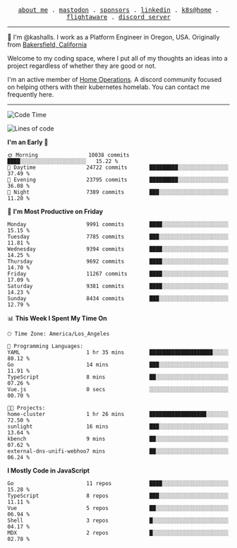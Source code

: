 <p align="center">
  <samp>
    <a href="https://jordanjones.org/">about me</a> .
    <a rel="me" href="https://mastodon.social/@kashall">mastodon</a> .
    <a href="https://github.com/sponsors/kashalls">sponsors</a> .
    <a href="https://linkedin.com/in/jordpjones">linkedin</a> .
    <a href="https://github.com/kashalls/home-cluster">k8s@home</a> .
    <a href="https://flightaware.com/adsb/stats/user/kashalls">flightaware</a> .
    <a href="https://discord.gg/V2WrCfqba9">discord server</a>
  </samp>
</p>

----------------------------------------------------------------

:wave: I'm @kashalls. I work as a Platform Engineer in Oregon, USA. Originally from [Bakersfield, California](https://maps.app.goo.gl/QQMtywTWghpXB6Tu6)

Welcome to my coding space, where I put all of my thoughts an ideas into a project regardless of whether they are good or not.

I'm an active member of [Home Operations](https://discord.gg/home-operations). A discord community focused on helping others with their kubernetes homelab. You can contact me frequently here.

----------------------------------------------------------------
<!--START_SECTION:waka-->
![Code Time](http://img.shields.io/badge/Code%20Time-2%2C447%20hrs%2010%20mins-blue)

![Lines of code](https://img.shields.io/badge/From%20Hello%20World%20I%27ve%20Written-11.6%20million%20lines%20of%20code-blue)

**I'm an Early 🐤** 

```text
🌞 Morning                10038 commits       ████░░░░░░░░░░░░░░░░░░░░░   15.22 % 
🌆 Daytime                24722 commits       █████████░░░░░░░░░░░░░░░░   37.49 % 
🌃 Evening                23795 commits       █████████░░░░░░░░░░░░░░░░   36.08 % 
🌙 Night                  7389 commits        ███░░░░░░░░░░░░░░░░░░░░░░   11.20 % 
```
📅 **I'm Most Productive on Friday** 

```text
Monday                   9991 commits        ████░░░░░░░░░░░░░░░░░░░░░   15.15 % 
Tuesday                  7785 commits        ███░░░░░░░░░░░░░░░░░░░░░░   11.81 % 
Wednesday                9394 commits        ████░░░░░░░░░░░░░░░░░░░░░   14.25 % 
Thursday                 9692 commits        ████░░░░░░░░░░░░░░░░░░░░░   14.70 % 
Friday                   11267 commits       ████░░░░░░░░░░░░░░░░░░░░░   17.09 % 
Saturday                 9381 commits        ████░░░░░░░░░░░░░░░░░░░░░   14.23 % 
Sunday                   8434 commits        ███░░░░░░░░░░░░░░░░░░░░░░   12.79 % 
```


📊 **This Week I Spent My Time On** 

```text
🕑︎ Time Zone: America/Los_Angeles

💬 Programming Languages: 
YAML                     1 hr 35 mins        ████████████████████░░░░░   80.12 % 
Go                       14 mins             ███░░░░░░░░░░░░░░░░░░░░░░   11.91 % 
TypeScript               8 mins              ██░░░░░░░░░░░░░░░░░░░░░░░   07.26 % 
Vue.js                   0 secs              ░░░░░░░░░░░░░░░░░░░░░░░░░   00.70 % 

🐱‍💻 Projects: 
home-cluster             1 hr 26 mins        ██████████████████░░░░░░░   72.50 % 
sunlight                 16 mins             ███░░░░░░░░░░░░░░░░░░░░░░   13.64 % 
kbench                   9 mins              ██░░░░░░░░░░░░░░░░░░░░░░░   07.62 % 
external-dns-unifi-webhoo7 mins              ██░░░░░░░░░░░░░░░░░░░░░░░   06.24 % 
```

**I Mostly Code in JavaScript** 

```text
Go                       11 repos            ████░░░░░░░░░░░░░░░░░░░░░   15.28 % 
TypeScript               8 repos             ███░░░░░░░░░░░░░░░░░░░░░░   11.11 % 
Vue                      5 repos             ██░░░░░░░░░░░░░░░░░░░░░░░   06.94 % 
Shell                    3 repos             █░░░░░░░░░░░░░░░░░░░░░░░░   04.17 % 
MDX                      2 repos             █░░░░░░░░░░░░░░░░░░░░░░░░   02.78 % 
```




<!--END_SECTION:waka-->
